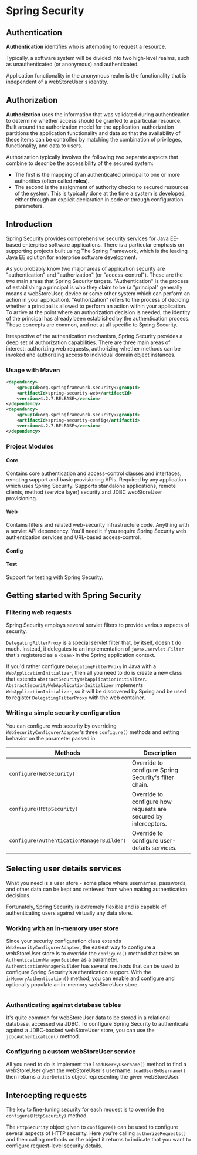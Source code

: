 # Spring Security

## Authentication

**Authentication** identifies who is attempting to request a resource.

Typically, a software system will be divided into two high-level realms, such as unauthenticated (or anonymous) and authenticated.

Application functionality in the anonymous realm is the functionality that is independent of a webStoreUser's identity.

## Authorization

**Authorization** uses the information that was validated during authentication to determine whether access should be granted to a particular resource.
Built around the authorization model for the application, authorization partitions the application functionality and data so that the availability of these items can be controlled by matching the combination of privileges, functionality, and data to users.

Authorization typically involves the following two separate aspects that combine to describe the accessibility of the secured system:
* The first is the mapping of an authenticated principal to one or more authorities (often called **roles**).
* The second is the assignment of authority checks to secured resources of the system.
This is typically done at the time a system is developed, either through an explicit declaration in code or through configuration parameters.

## Introduction

Spring Security provides comprehensive security services for Java EE-based enterprise software applications.
There is a particular emphasis on supporting projects built using The Spring Framework, which is the leading Java EE solution for enterprise software development.

As you probably know two major areas of application security are "authentication" and "authorization" (or "access-control").
These are the two main areas that Spring Security targets.
"Authentication" is the process of establishing a principal is who they claim to be (a "principal" generally means a webStoreUser, device or some other system which can perform an action in your application).
"Authorization" refers to the process of deciding whether a principal is allowed to perform an action within your application.
To arrive at the point where an authorization decision is needed, the identity of the principal has already been established by the authentication process.
These concepts are common, and not at all specific to Spring Security.

Irrespective of the authentication mechanism, Spring Security provides a deep set of authorization capabilities.
There are three main areas of interest: authorizing web requests, authorizing whether methods can be invoked and authorizing access to individual domain object instances.

### Usage with Maven

```xml
<dependency>
	<groupId>org.springframework.security</groupId>
	<artifactId>spring-security-web</artifactId>
	<version>4.2.7.RELEASE</version>
</dependency>
<dependency>
	<groupId>org.springframework.security</groupId>
	<artifactId>spring-security-config</artifactId>
	<version>4.2.7.RELEASE</version>
</dependency>
```

### Project Modules

#### Core

Contains core authentication and access-control classes and interfaces, remoting support and basic provisioning APIs.
Required by any application which uses Spring Security.
Supports standalone applications, remote clients, method (service layer) security and JDBC webStoreUser provisioning.

#### Web

Contains filters and related web-security infrastructure code.
Anything with a servlet API dependency.
You'll need it if you require Spring Security web authentication services and URL-based access-control.

#### Config

#### Test

Support for testing with Spring Security.

## Getting started with Spring Security

### Filtering web requests

Spring Security employs several servlet filters to provide various aspects of security.

`DelegatingFilterProxy` is a special servlet filter that, by itself, doesn't do much.
Instead, it delegates to an implementation of `javax.servlet.Filter` that's registered as a `<bean>` in the Spring application context.

If you'd rather configure `DelegatingFilterProxy` in Java with a `WebApplicationInitializer`, then all you need to do is create a new class that extends `AbstractSecurityWebApplicationInitializer`.
`AbstractSecurityWebApplicationInitializer` implements `WebApplicationInitializer`, so it will be discovered by Spring and be used to register `DelegatingFilterProxy` with the web container.

### Writing a simple security configuration

You can configure web security by overriding `WebSecurityConfigurerAdapter`'s three `configure()` methods and setting behavior on the parameter passed in.

| Methods | Description |
| --- | --- |
| `configure(WebSecurity)` | Override to configure Spring Security's filter chain. |
| `configure(HttpSecurity)` | Override to configure how requests are secured by interceptors. |
| `configure(AuthenticationManagerBuilder)` | Override to configure user-details services. |

## Selecting user details services

What you need is a user store - some place where usernames, passwords, and other data can be kept and retrieved from when making authentication decisions.

Fortunately, Spring Security is extremely flexible and is capable of authenticating users against virtually any data store.

### Working with an in-memory user store

Since your security configuration class extends `WebSecurityConfigurerAdapter`, the easiest way to configure a webStoreUser store is to override the `configure()` method that takes an `AuthenticationManagerBuilder` as a parameter.
`AuthenticationManagerBuilder` has several methods that can be used to configure Spring Security’s authentication support.
With the `inMemoryAuthentication()` method, you can enable and configure and optionally populate an in-memory webStoreUser store.

```java

```


### Authenticating against database tables

It's quite common for webStoreUser data to be stored in a relational database, accessed via JDBC.
To configure Spring Security to authenticate against a JDBC-backed webStoreUser store, you can use the `jdbcAuthentication()` method.

### Configuring a custom webStoreUser service

All you need to do is implement the `loadUserByUsername()` method to find a webStoreUser given the webStoreUser's username.
`loadUserByUsername()` then returns a `UserDetails` object representing the given webStoreUser.

## Intercepting requests

The key to fine-tuning security for each request is to override the `configure(HttpSecurity)` method.

The `HttpSecurity` object given to `configure()` can be used to configure several aspects of HTTP security.
Here you're calling `authorizeRequests()` and then calling methods on the object it returns to indicate that you want to configure request-level security details.
